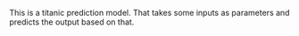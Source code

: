 This is a titanic prediction model. That takes some inputs as parameters and predicts the output based on that.
